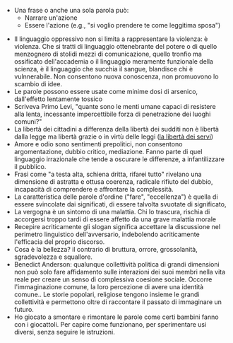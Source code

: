 - Una frase o anche una sola parola può:
	- Narrare un'azione
	- Essere l'azione (e.g., "si voglio prendere te come leggitima sposa")
* Il linguaggio oppressivo non si limita a rappresentare la violenza: è violenza. Che si tratti di linguaggio ottenebrante del potere o di quello menzognero di stolidi mezzi di comunicazione, quello tronfio ma ossificato dell'accademia o il linguaggio meramente funzionale della scienza, è il linguaggio che succhia il sangue, blandisce chi è vulnnerabile. Non consentono nuova conoscenza, non promuovono lo scambio di idee.
* Le parole possono essere usate come minime dosi di arsenico, dall'effetto lentamente tossico
* Scriveva Primo Levi, "quante sono le menti umane capaci di resistere alla lenta, incessante impercettibile forza di penetrazione dei luoghi comuni?"
* La libertà dei cittadini a differenza della libertà dei sudditi non è libertà dalla legge ma libertà grazie o in virtù delle leggi ([la libertà dei servi](https://www.amazon.it/libert%C3%A0-dei-servi-Maurizio-Viroli/dp/8842098701/ref=tmm_pap_swatch_0?_encoding=UTF8&qid=1647075165&sr=8-3))
* Amore e odio sono sentimenti prepolitici, non consentono argomentazione, dubbio critico, mediazione. Fanno parte di quel linguaggio irrazionale che tende a oscurare le differenze, a infantilizzare il pubblico.
* Frasi come "a testa alta, schiena dritta, rifarei tutto" rivelano una dimensione di astratta e ottusa coerenza, radicale rifiuto del dubbio, incapacità di comprendere e affrontare la complessità.
* La caratteristica delle parole d'ordine ("fare", "eccellenza") è quella di essere svincolate dai significati, di essere talvolta svuotate di significato, 
* La vergogna è un sintomo di una malattia. Chi lo trascura, rischia di accorgersi troppo tardi di essere affetto da una grave malattia morale
* Recepire acriticamente gli slogan significa accettare la discussione nel perimetro linguistico dell'avversario, indebolendo acriticamente l'efficacia del proprio discorso.
* Cosa è la bellezza? il contrario di bruttura, orrore, grossolanità, sgradevolezza e squallore.
* Benedict Anderson: qualunque collettività politica di grandi dimensioni non può solo fare affidamento sulle interazioni dei suoi membri nella vita reale per creare un senso di complessiva coesione sociale. Occorre l'immaginazione comune, la loro percezione di avere una identità comune.. Le storie popolari, religiose tengono insieme le grandi collettività e permettono oltre di raccontare il passato di immaginare un futuro.
* Ho giocato a smontare e rimontare le parole come certi bambini fanno con i giocattoli. Per capire come funzionano, per sperimentare usi diversi, senza seguire le istruzioni.
